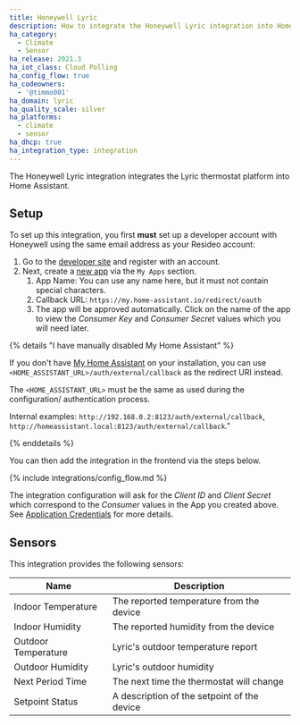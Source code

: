 ```yaml
---
title: Honeywell Lyric
description: How to integrate the Honeywell Lyric integration into Home Assistant.
ha_category:
  - Climate
  - Sensor
ha_release: 2021.3
ha_iot_class: Cloud Polling
ha_config_flow: true
ha_codeowners:
  - '@timmo001'
ha_domain: lyric
ha_quality_scale: silver
ha_platforms:
  - climate
  - sensor
ha_dhcp: true
ha_integration_type: integration
---
```


The Honeywell Lyric integration integrates the Lyric thermostat platform into Home Assistant.

## Setup

To set up this integration, you first **must** set up a developer account with Honeywell using the same email address as your Resideo account:

1. Go to the [developer site](https://developer.honeywellhome.com) and register with an account.
2. Next, create a [new app](https://developer.honeywellhome.com/user/me/apps/add) via the `My Apps` section.
   1. App Name: You can use any name here, but it must not contain special characters.
   2. Callback URL: `https://my.home-assistant.io/redirect/oauth`
   3. The app will be approved automatically. Click on the name of the app to view the *Consumer Key* and *Consumer Secret* values which you will need later.

{% details "I have manually disabled My Home Assistant" %}

If you don't have [My Home Assistant](/integrations/my) on your installation,
you can use `<HOME_ASSISTANT_URL>/auth/external/callback` as the redirect URI
instead.

The `<HOME_ASSISTANT_URL>` must be the same as used during the configuration/
authentication process.

Internal examples: `http://192.168.0.2:8123/auth/external/callback`, `http://homeassistant.local:8123/auth/external/callback`." 

{% enddetails %}

You can then add the integration in the frontend via the steps below.

{% include integrations/config_flow.md %}

The integration configuration will ask for the *Client ID* and *Client Secret* which correspond to the *Consumer* values in the App you created above. See [Application Credentials](/integrations/application_credentials) for more details.

## Sensors

This integration provides the following sensors:

| Name                | Description                                 |
| ------------------- | ------------------------------------------- |
| Indoor Temperature  | The reported temperature from the device    |
| Indoor Humidity     | The reported humidity from the device       |
| Outdoor Temperature | Lyric's outdoor temperature report          |
| Outdoor Humidity    | Lyric's outdoor humidity                    |
| Next Period Time    | The next time the thermostat will change    |
| Setpoint Status     | A description of the setpoint of the device |
